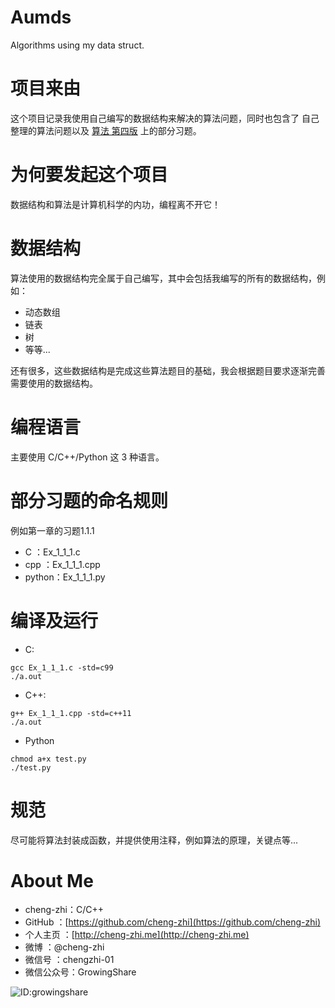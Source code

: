 # Aumds
Algorithms using my data struct. 

# 项目来由
这个项目记录我使用自己编写的数据结构来解决的算法问题，同时也包含了 自己整理的算法问题以及 [算法 第四版](https://book.douban.com/subject/19952400/) 上的部分习题。

# 为何要发起这个项目

数据结构和算法是计算机科学的内功，编程离不开它！

# 数据结构

算法使用的数据结构完全属于自己编写，其中会包括我编写的所有的数据结构，例如：
- 动态数组
- 链表
- 树
- 等等... 

还有很多，这些数据结构是完成这些算法题目的基础，我会根据题目要求逐渐完善需要使用的数据结构。

# 编程语言
主要使用 C/C++/Python 这 3 种语言。

# 部分习题的命名规则

例如第一章的习题1.1.1

- C   ：Ex_1_1_1.c
- cpp ：Ex_1_1_1.cpp
- python：Ex_1_1_1.py
# 编译及运行
- C:
```
gcc Ex_1_1_1.c -std=c99 
./a.out
```
- C++:
```
g++ Ex_1_1_1.cpp -std=c++11
./a.out
```

- Python
```
chmod a+x test.py
./test.py
```

# 规范
尽可能将算法封装成函数，并提供使用注释，例如算法的原理，关键点等...

# About Me
- cheng-zhi：C/C++
- GitHub   ：[https://github.com/cheng-zhi](https://github.com/cheng-zhi)
- 个人主页 ：[http://cheng-zhi.me](http://cheng-zhi.me)
- 微博     ：@cheng-zhi
- 微信号   ：chengzhi-01
- 微信公众号：GrowingShare

![ID:growingshare](http://cheng-zhi.me/images/wechart.jpg)
